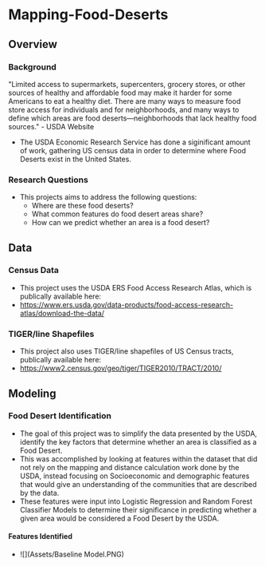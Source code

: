 # Mapping-Food-Deserts

## Overview

### Background
"Limited access to supermarkets, supercenters, grocery stores, or other sources of healthy and affordable food may make it harder for some Americans to eat a healthy diet. There are many ways to measure food store access for individuals and for neighborhoods, and many ways to define which areas are food deserts—neighborhoods that lack healthy food sources." - USDA Website

- The USDA Economic Research Service has done a siginificant amount of work, gathering US census data in order to determine where Food Deserts exist in the United States.
### Research Questions
- This projects aims to address the following questions:
    - Where are these food deserts?
    - What common features do food desert areas share?
    - How can we predict whether an area is a food desert?
    
## Data

### Census Data
- This project uses the USDA ERS Food Access Research Atlas, which is publically available here:
- https://www.ers.usda.gov/data-products/food-access-research-atlas/download-the-data/

### TIGER/line Shapefiles
- This project also uses TIGER/line shapefiles of US Census tracts, publically available here:
- https://www2.census.gov/geo/tiger/TIGER2010/TRACT/2010/

## Modeling

### Food Desert Identification
- The goal of this project was to simplify the data presented by the USDA, identify the key factors that determine whether an area is classified as a Food Desert.
- This was accomplished by looking at features within the dataset that did not rely on the mapping and distance calculation work done by the USDA, instead focusing on Socioeconomic and demographic features that would give an understanding of the communities that are described by the data.
- These features were input into Logistic Regression and Random Forest Classifier Models to determine their significance in predicting whether a given area would be considered a Food Desert by the USDA.

#### Features Identified
- ![](Assets/Baseline Model.PNG)
